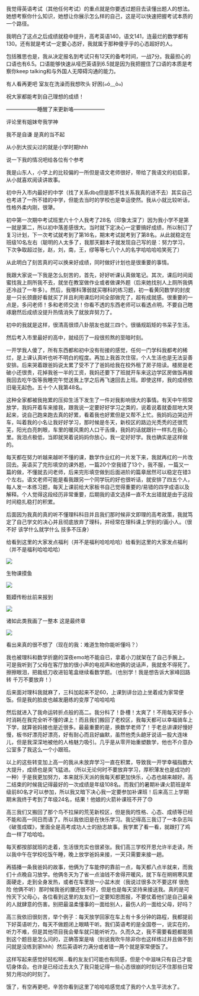 我觉得英语考试（其他任何考试）的重点就是你要透过题目去读懂出题人的想法。她想考察你什么知识，她想让你展示怎么样的自己，这是可以快速把握考试本质的一个路径。

我明白了这点之后成绩就稳中提升，高考英语140，语文141，连最烂的数学都有130。还有就是考试一定要心态好，我就属于那种傻乎乎的心态超好的人。

包括雅思也是，我从决定报名到考试只有12天的备考时间，一战7分。我最担心的口语也有6.5。口语能够快速从哑巴英语到6.5就是因为我把握住了口语的本质是考察你keep talking和与外国人无障碍沟通的能力。

有人看再更吧 室友在洗澡而我想吹头 好困(๑ó﹏ò๑)

祝大家都能考到自己理想的成绩！

——————睡醒了来更新咯——————

评论里有姐妹夸我学神

我不是自谦 是真的当不起

从小到大拔尖过的就是小学时期hhh

说一下我的情况吧给各位有个参考

我是山东人，小学上的比较偏的一所但是语文老师很好，带给了我语文的初启蒙，从小就喜欢阅读讲故事。

初中升入市内最好的中学（找了关系dbq但是那不找关系我真的进不去）其实自己也考进了一所不错的中学，但能去当时的学校也是幸运使然。我从小就比较听话，性格外柔内刚，很犟。

初中第一次期中考试班里六十个人我考了28名（印象太深了）因为我小学不是第一就是第二，所以初中落差感很大。当时就下定决心一定要搞好成绩，所以制订了复习计划，下一次考试就考到了第16名，期末考试就考到了第8名。从此就稳定在班级10名左右（聪明的人太多了，我那天翻本子就发现自己写的是：努力学习，下次争取超过张，赵，刘，南，王，缪等等七八个人的名字哈哈哈哈笑死了）

从此明白了刻苦真的可以换来好成绩，同时做好计划也是很重要的事情。

我跟大家说一下我是怎么刻苦的，首先，好好听课认真做笔记。其次，课后时间闺蜜找我上厕所我不去，就坐在教室做作业或者做课外题（后来她找别人上厕所我俩还冷战了一年多）。然后，我哪科薄弱就买哪科的练习题，初一看黄冈数学的封皮是一只长颈鹿好看就买了并且利用课后时间全部做完了，超有成就感。很重要的一点是，多问老师！多和老师交流！你看不透的东西老师可以看透点明，不要自己瞎琢磨然后成绩没提升热情消失了就放弃努力了。

初中的我就是这样，很清高很烦八卦朋友也就三四个。很循规蹈矩的书呆子生活。

然后考入市里最好的高中，就经历了一段很煎熬的至暗时刻。

一开学我人傻了，所有东西都和初中没有衔接的感觉，任何一门学科我都考的稀烂，是上课认真听也听不明白的程度。再加上我首次住宿，个人生活也是无法妥善安排。后来哭着跟爸妈说太累了受不了了爸妈给我在校外租了房子陪读。楼房是老破小还很贵，花掉我爸一半的工资，我妈还要下了班就开车来这边学区房做饭再接我回去吃午饭等我睡完午觉送我上学之后再飞速回去上班。即使这样，我的成绩依旧毫无起色。五十个人我第48名。

这种全家都被我拖累的压抑生活下发生了一件对我影响很大的事情。有天中午照常放学，我妈开着车来接我，跟我说一定要好好学习之类的，说着说着就委屈地大哭起来，说自己跑来跑去真的好累，看着我也好累但是又帮不上忙。我妈妈边哭边开车，叫着我的小名让我好好学习，那时候是冬天，新校区的路边光秃秃的还很荒芜，阳光白亮刺眼，车里的暖风熏的人口干舌燥，我妈的话就跟针一样扎在我心里。我泪点极低，当即就哭着说妈妈你放心，我一定好好学。我也确实是这样做的。

每天都在努力听越来越听不懂的课，数学作业红的一片发下来，我就再红的一片改回去。英语买了完形填空的课外题，一篇20个空我错了13个，我不服，一篇又一篇的做，不懂就去问老师，后来完形填空做到后面进阶的篇章居然可以稳定在错3个左右。语文老师可能是看我跟另一个同学玩的好也很听话，就安排了四五个人，每人发一本练习题，每天上课前给大家板书自己觉得重要的/易错的四字成语以及解释。个人觉得这段经历非常重要，后期我的语文选择一直不太出错就是由于这段时间稳扎稳打的积累。

后面因为我真的真的听不懂理科科目并且我们那时候非文即理的高考政策，我就笃定了自己学文的决心并且彻底放弃了理科，并经常在理科课上学别的/画小人。（很不好 该学什么就学什么 技多不压身）

给看到这里的大家发点福利（并不是福利哈哈哈哈）给看到这里的大家发点福利（并不是福利哈哈哈哈）

![](https://img9.doubanio.com/view/group_topic/l/public/p487382895.webp)

生物课摸鱼

![](https://img1.doubanio.com/view/group_topic/l/public/p487382888.webp)

甄嬛传粉丝前来报到

![](https://img9.doubanio.com/view/group_topic/l/public/p487382894.webp)

诸如此类我画了一整本 这是最终章

![](https://img3.doubanio.com/view/group_topic/l/public/p487382890.webp)

看出来真的很不想了（现在的我：难道生物你能听懂吗？）

我也被理科和数学折磨的深夜emo地不能自已，拿着小刀就架在了自己手腕上。可是我听到了父母在客厅放的很小声的电视声和他俩的说话声，我就舍不得死了。擦擦眼泪，把裁纸刀收进铅笔盒继续看数学题。（也别学！我是想告诉大家峰回路转 千万不要放弃！）

后来面对理科我就麻了，三科加起来不足60，上课到讲台边上坐着成为家常便饭。但是我的脸皮也越发磨练的变厚了哈哈哈哈

然后就进入了我命运转折点般的高二。我分科了！卧槽！太爽了！不用每天好多小时消耗在我完全听不懂的课上！而且我们搬回了老校区，我每天都可以幸福骑车上下学，就算爸妈接也是近很多。最最重要的是，换数学老师了！于老总讲课好慢好慢，板书好漂亮好漂亮，好有耐心而且好幽默，虽然他秃头龅牙说话一股大连味儿，但是我深深地被他的人格魅力吸引。几乎是从零开始重塑数学，他也不介意办公室多了我这么一个小跟班。

以上的这些转变加上高一的我从未放弃学习一直在积累，导致我一开学幸福指数大大提升，成绩也是突飞猛进。（所以无论何时不要放弃学习，厚积薄发也是成功的一种）于是我更加努力，本来就乐天派的我每天都更加快乐，心态也越来越好。高二结束的时候我记得最好的一次成绩是年级108名。而我们的暑期补课火箭班是年级前80名才可以参加，所以我又暗下决心我一定要参加补课班！后来高三上学期期末我终于考到了年级24名，结果！他娘的火箭补课班不开了😓

高三我们又搬回了那个鸟不拉屎的荒芜新校区，但是我的性格、心态、成绩等已经不能和高一同日而语了。所以我依旧是在快乐学习。我记得高三我订了一本杂志叫《破茧成蝶》，里面全是高考成功人士的励志故事。我学累了看一看，就跟打了鸡血一样了哈哈哈。

每天都按部就班的走着，生活很充实也很紧张。我们高三学校开恩允许半走读，所以我中午在学校吃饭午睡，晚上放学爸妈来接，一天只需要来接一趟。

再插播一条我爸妈的故事，他俩为了车能停的靠前一点，每天都八点半就来，而我们十点晚自习放学。他俩冬天为了省一点油钱不舍得开暖风，就下车在朔朔寒风里面硬走，走到全身发热，或者在车里放一小盆木炭（我说过很多次不要这样 很危险 他俩不听）那时候我爸的腰还很不好，但是也是每天坚持来接送我。真的是可怜天下父母心，各位看到这里的友友们一定要知恩图报，不要仗着他们是自己最亲的人就肆意的伤害。别把最温柔懂事的一面给别人，最伤人的一面给父母，好吗？

高三我依旧很刻苦，举个例子：每天放学回家在车上有十多分钟的路程，我都提前下好英语听力，每天不做题闭上眼睛干听。我们英语考的是全国卷一，说实在的，听力不难，但是其他项目我会晕车就只能听听力。久而久之，我不需要看题都能猜到这个题目是怎么问的，正确答案是啥（别说我吹牛除非你也这样练过并且做不到 问就是没练到家hhh）然后英语听力满分或者错一两个就是家常便饭了。

这样写起来感觉好轻松啊…看的友友们可能也有同感，但是个中滋味只有自己才能切身体会。也许是已经过去太久了我只能记得一些心态很崩的时刻记不住那些日常努力用功的时刻了。

饿了，有空再更吧，辛苦你看到这里了哈哈哈感觉成了我的个人生平流水了。